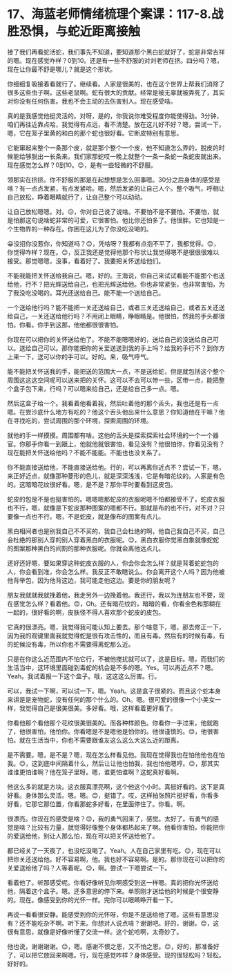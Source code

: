# 17、海蓝老师情绪梳理个案课：117-8.战胜恐惧，与蛇近距离接触

接了我们再看蛇活蛇，我们事先不知道，要知道那个黑白蛇就好了，蛇是非常吉祥的嗯。现在感觉咋样？0到10。还是有一些不舒服的对刘老师在挤。四分吗？嗯，现在让你最不舒是哪儿？就是这个形状。

你细细复吸接着看就行了。继续看。人家是很美的，也在这个世界上帮我们消除了很多这些虫子啊，这些老鼠啊。蛇有很大的贡献。经常是被无辜就被弄死了，其实对你没有任何伤害。我也不会主动的去伤害别人。现在感受啥。

真的是我感觉他挺灵活的。对呀，是的，你我说你难受程度你能使得劲。3分钟，咱们再往近靠点哈，我觉得有点远，看不清楚。放在这儿好不好？嗯，尝试一下，嗯，它在笼子里黄的和白的那个蛇也很好看。它断皮特别有意思。

它能窜起来整个一条那个皮，就是那个整个一个皮，他不知道怎么弄的，脱皮的时候能给够脱出一长条来。我们家那蛇哎一晚上就整个一条一条蛇一条蛇皮就出来。现在感觉怎么样？0到10。😊，是有一些轻微的不舒服。

领那实在挤挤。你不舒服的那是在起想想是怎么回事嗯。30分之后身体的感受是啥？有一点点发紧，有点发紧哈。嗯，然后发紧的让自己人个。整个吸气，呼相让自己放松，睁着眼睛就行了，让自己整个可以动动。

让自己放松嗯嗯。对。😔，你对自己说了说啥。不要怕不是不要怕。不要怕，就是怕那这句说啥蛇非常的可爱，它很害怕。他比你还怕多了。他很胖。它也知是一个生物界的一种存在。你困在这儿为了你没吃没喝的。

😀没招你没惹你，你知道吗？😊，凭啥呀？我都有点抱不平了，我都觉得。😊，你觉得咋样？现在。😊，反正我还是觉得他那个形状让我觉得嗯不是很很很难以接受。那觉嗯嗯，没事，看着好了。我要把关怀送给他们。

不能我能把关怀送给我自己。嗯，好的。王海说，你自己来试试看能不能那个也送给他，行不？把光辉送给自己，也把光辉送给他。你也非常紧张，也非常害怕，为了我没吃没喝的。耳光还送给自己。能不能一个送给自己。

一个送给他行吗？能不能把一关还送给自己，或者三关还送给自己，或者五关还送给自己，一关还送给他行吗？不用闭上眼睛，睁眼睛是。他很怕，然我的手头都很怕。你看。你手到这那，他他都很很害怕。

你现在可以把你的关怀送给他了。不能不能嗯嗯好的，送给自己的没送给自己可以。送给自己可以。那你能把你的关爱送送到我的手上吗？给我的手行不？到你方上来一下，送可以你的手可以。好的。来，吸气呼气。

能不能把关怀送我的手，能把送的范围大一点，不是送给蛇，但是就包括这个整个周围这这这空间呢可以送来把的关怀。这可以不去可以带一些，区带一点，能把整个盒子包下来，行吗？可以嗯来给自己，还是给自己多一点。嗯。

然后这盒子给一个。我看着他看着我，然后吐着他的那个舌头，我也还是有一点嗯。在尝沙底什么地方有吃的？他这个舌头他出来什么意思？你知道他在干嘛？他在寻找吃的，尝试周围的那个环境，探索周围的环境。

就他的手一样摸摸。周围都有啥。这他的舌头是探索探索社会环境的一个一个器官。你那手你看一到跟上，他就他就很害怕，看见没有？他很怕你，你看见没有？现在能把关怀送给他吗？不能不能能。不能也也没关系了。

你不能直接送给他，不能直接送给他。行的，可以再离你近点不？尝试一下，嗯，来正好近点，就像那种菱形的色儿，就是深深浅浅，它是有暗花纹的。人家是有色的。这暗暗花纹很好看。嗯，是不是？那你平时要看到这皮包。

蛇皮的包是不是也挺害怕的。嗯嗯嗯那蛇皮的衣服呢嗯不怕都接受不了，蛇皮衣服也不行，嗯，就像是下蛇皮那种图案的嗯都不行。那就是布的也不行，对不对？只要像一点也不行。嗯，不是蛇皮，就是像布的图案有点儿。

黑白相间者也是别我自己不不买的，我自己会杜绝的啊，他自己我自己不买，自己会杜绝的那别人穿的别人穿着黑白的衣服呢。😊，黑白衣服你觉黑白象就像蛇蛇的图案那种黑白的间割的那种衣服呢。你就会离他远点儿。

还好还好嗯，要如果穿这种蛇皮衣服的人，你会你会怎么样？就是背着蛇蛇包的人，你会看到准，你会怎么样。我反正不敢瞎说么。你会离开这个人吗？因为他被他背举包，因为他背这边，我可能走他这边。要是你的朋友呢？

朋友我就就我就挽着他，我走另外一边挽着他。我还行，我以为连朋友也不要，现在感觉怎么样？看着他。😊，Oh。还有暗花纹的，暗暗的看，你看金色和那糊在一起的，很好看的啊，皮肤怪不得人喜欢那个蛇皮的皮包。

它真的很漂亮。嗯，我觉得我可能认知上要去。那个啥意下，嗯，那去修正一下，因为我的观键里面我就觉得蛇是很有攻击性的，而且有毒。然后有的时候有毒，有的蛇候没有毒，所以你也不需要得离蛇那么近。

只是在你这么近范围内不怕它行，不被他搅扰就可以了，这是目标。嗯，而我们的生活当中，这环境里面碰到毒蛇的机会是不多的嗯。Yes。可以再近点不？嗯。Yeah。我试着报一下这个盒子。哦，这这这么厉害。行。

可以，我试一下啊，可以试一下。嗯。Yeah。这是盒子很紧的。而且这个蛇本身来讲是是宠物蛇，没有任何的那个什么的。Oh。嗯。很可爱的很像一个小美女一样，我觉得自己是很美很美。多好看。哦，这样看着更好看了。

你看他那个看他那个花纹很美很美的。而各种样颜色。你看你一手过来，他就跑了，他很害怕，他怕你。你看嗯是不是嗯他是怕你的。他很谨慎的。😊，他很害怕。就在生活当中，你也不需要跟谁友这么这么大这么近的距离。

是不需要。嗯，是不是？嗯，现在怎么样看见他。我现在觉得我也在怕他他也在怕我。😊，这到底中间隔着什么，然后让让他也怕我，我也怕他嗯哼。😊，那其实谁谁更怕谁啊？他在笼子里呀。嗯，谁更怕谁啊？这蛇真好看啊。

他这么多的就是方块。这衣服真漂亮啊，这个他这个小时。真挺好看的。这下是真好看。身体那么灵活。嗯。嗯。😊，挺错了。哎，这样拍张照片挺好看，你看多好看，它那它那位置，你看那蛇多好看，在里面停住了。你看。啊。

很漂亮。你现在的感受是啥？😊，我的勇气回来了，感觉。太好了。有勇气的感觉是啥？比较有力量，就觉得好像整个身体都热起来了啊。他看你害怕，你能把你的爱送给他，别让人那么怕，现在可以把关怀送给他了。

都已经关了一天夜了，也没吃没喝了。Yeah。人在自己家里有吃。😊，现在可以把你关还送给他。好不容易啊，他。我也好不容易啊。是的。那你现在可以把你的关爱送给他了吗？人等着呢。😊，啊。尝试一下嗯尝试一下。

看着他了。听那感受呢。你看好像听见你啊感受到这一样嗯。真的把你光怀送给他，隔着这个盒子。嗯。还多意思的停下来。单照刚才送给他的时候是个很安静的。现在。像感受到你的光怀一样。完你可以眼睛睁开看一下。

再说一看看很安静。能感受到你的光怀呀，你是不是送给他了嗯。这些有意思没有？还不能吃杂不啊。听下来。你想对人说点啥？谢谢吧。好的，谢谢。😊，这很有意思，就像是好像听懂了交流一样。这个蛇哈啊，太奇妙了。

他也说，谢谢谢谢。😊，嗯。感谢不恨之恩，又不怕之恩。😊，好的，那准备好了，可以把它放回来啊嗯。行，现在感觉咋样？身体感受。现的很轻松吗？轻松。好好的。

